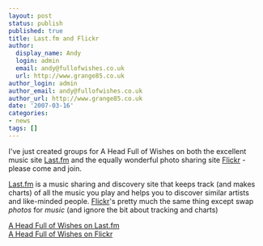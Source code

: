 ```yaml
---
layout: post
status: publish
published: true
title: Last.fm and Flickr
author:
  display_name: Andy
  login: admin
  email: andy@fullofwishes.co.uk
  url: http://www.grange85.co.uk
author_login: admin
author_email: andy@fullofwishes.co.uk
author_url: http://www.grange85.co.uk
date: '2007-03-16'
categories:
- news
tags: []
---
```

<p>I've just created groups for A Head Full of Wishes on both the excellent music site <a href="http://www.last.fm/group/A+Head+Full+of+Wishes">Last.fm</a> and the equally wonderful photo sharing site <a href="http://www.flickr.com/groups/aheadfullofwishes/">Flickr</a> - please come and join.</p>
<p><a href="http://www.last.fm/">Last.fm</a> is a music sharing and discovery site that keeps track (and makes charts) of all the music you play and helps you to discover similar artists and like-minded people. <a href="http://www.flickr.com">Flickr</a>'s pretty much the same thing except swap <em>photos</em> for <em>music</em> (and ignore the bit about tracking and charts)</p>
<p><a href="http://www.last.fm/group/A+Head+Full+of+Wishes">A Head Full of Wishes on Last.fm</a><br/><a href="http://www.flickr.com/groups/aheadfullofwishes/">A Head Full of Wishes on Flickr</a></p>
